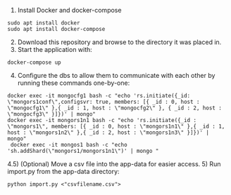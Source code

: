 1) Install Docker and docker-compose
```
sudo apt install docker
sudo apt install docker-compose
```
2) Download this repository and browse to the directory it was placed in.
3) Start the application with:
```
docker-compose up
```
4) Configure the dbs to allow them to communicate with each other by running these commands one-by-one:
```
docker exec -it mongocfg1 bash -c "echo 'rs.initiate({_id: \"mongors1conf\",configsvr: true, members: [{ _id : 0, host : \"mongocfg1\" },{ _id : 1, host : \"mongocfg2\" }, { _id : 2, host : \"mongocfg3\" }]})' | mongo"
docker exec -it mongors1n1 bash -c "echo 'rs.initiate({_id : \"mongors1\", members: [{ _id : 0, host : \"mongors1n1\" },{ _id : 1, host : \"mongors1n2\" },{ _id : 2, host : \"mongors1n3\" }]})' | mongo"
 docker exec -it mongos1 bash -c "echo 'sh.addShard(\"mongors1/mongors1n1\")' | mongo "
```
4.5) (Optional) Move a csv file into the app-data for easier access.
5) Run import.py from the app-data directory:
```
python import.py <"csvfilename.csv">
```
